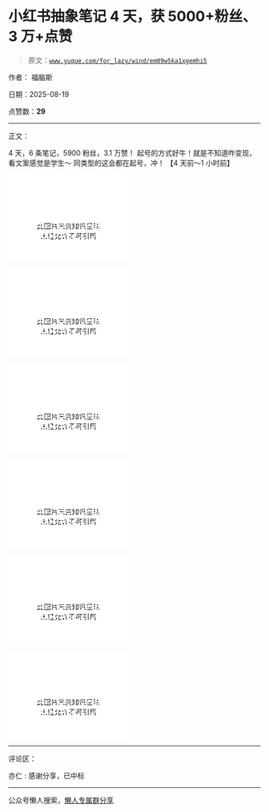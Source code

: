 # 小红书抽象笔记 4 天，获 5000+粉丝、3 万+点赞

> 原文：[`www.yuque.com/for_lazy/wind/em09w5ka1xgemhi5`](https://www.yuque.com/for_lazy/wind/em09w5ka1xgemhi5)

作者： 福脑斯

日期：2025-08-19

点赞数：**29**

* * *

正文：

4 天，6 条笔记，5900 粉丝，3.1 万赞！ 起号的方式好牛！就是不知道咋变现，看文案感觉是学生～ 同类型的这会都在起号，冲！ 【4 天前～1 小时前】

![](img/b026608ef8f54db2df01bd87a5bebd32.png "None")

![](img/3d8ffda9faacd167e2351a4899b884c1.png "None")

![](img/35cfe2bdac8eddbf901e4af4e4ad2917.png "None")

![](img/0bfb79ead6592084a27b71d83c1494c3.png "None")

![](img/cfdaa52d39ea244c7e22ca333337841f.png "None")

![](img/b5f4d7be9150399fc64874e397575f68.png "None")

* * *

评论区：

亦仁 : 感谢分享，已中标

* * *

公众号懒人搜索，[懒人专属群分享](https://lazybook.fun/#/blog/group)